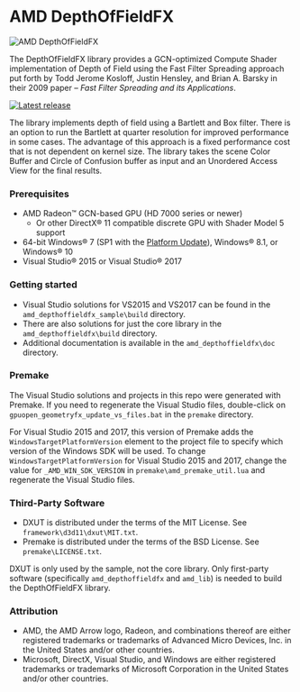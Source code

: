# AMD DepthOfFieldFX

![AMD DepthOfFieldFX](http://gpuopen-effects.github.io/media/effects/depthoffieldfx_thumbnail.png)

The DepthOfFieldFX library provides a GCN-optimized Compute Shader implementation of Depth of Field using the Fast Filter Spreading approach put forth by Todd Jerome Kosloff, Justin Hensley, and Brian A. Barsky in their 2009 paper – *Fast Filter Spreading and its Applications*.

<div>
  <a href="https://github.com/GPUOpen-Effects/DepthOfFieldFX/releases/latest/"><img src="http://gpuopen-effects.github.io/media/latest-release-button.svg" alt="Latest release" title="Latest release"></a>
</div>

The library implements depth of field using a Bartlett and Box filter. There is an option to run the Bartlett at quarter resolution for improved performance in some cases. The advantage of this approach is a fixed performance cost that is not dependent on kernel size. The library takes the scene Color Buffer and Circle of Confusion buffer as input and an Unordered Access View for the final results.

### Prerequisites
* AMD Radeon&trade; GCN-based GPU (HD 7000 series or newer)
  * Or other DirectX&reg; 11 compatible discrete GPU with Shader Model 5 support
* 64-bit Windows&reg; 7 (SP1 with the [Platform Update](https://msdn.microsoft.com/en-us/library/windows/desktop/jj863687.aspx)), Windows&reg; 8.1, or Windows&reg; 10
* Visual Studio&reg; 2015 or  Visual Studio&reg; 2017

### Getting started
* Visual Studio solutions for VS2015 and VS2017 can be found in the `amd_depthoffieldfx_sample\build` directory.
* There are also solutions for just the core library in the `amd_depthoffieldfx\build` directory.
* Additional documentation is available in the `amd_depthoffieldfx\doc` directory.

### Premake
The Visual Studio solutions and projects in this repo were generated with Premake. If you need to regenerate the Visual Studio files, double-click on `gpuopen_geometryfx_update_vs_files.bat` in the `premake` directory.

For Visual Studio 2015 and 2017, this version of Premake adds the `WindowsTargetPlatformVersion` element to the project file to specify which version of the Windows SDK will be used. To change `WindowsTargetPlatformVersion` for Visual Studio 2015 and 2017, change the value for `_AMD_WIN_SDK_VERSION` in `premake\amd_premake_util.lua` and regenerate the Visual Studio files.

### Third-Party Software
* DXUT is distributed under the terms of the MIT License. See `framework\d3d11\dxut\MIT.txt`.
* Premake is distributed under the terms of the BSD License. See `premake\LICENSE.txt`.

DXUT is only used by the sample, not the core library. Only first-party software (specifically `amd_depthoffieldfx` and `amd_lib`) is needed to build the DepthOfFieldFX library.

### Attribution
* AMD, the AMD Arrow logo, Radeon, and combinations thereof are either registered trademarks or trademarks of Advanced Micro Devices, Inc. in the United States and/or other countries.
* Microsoft, DirectX, Visual Studio, and Windows are either registered trademarks or trademarks of Microsoft Corporation in the United States and/or other countries.
